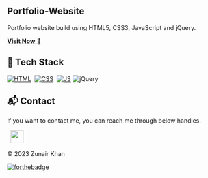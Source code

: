 ## Portfolio-Website
Portfolio website build using HTML5, CSS3, JavaScript and jQuery.

<a href="https://zeeshi-port-folio.netlify.app/" target="_blank">**Visit Now** 🚀</a>


## 📌 Tech Stack
[![HTML](https://img.shields.io/badge/html5%20-%23E34F26.svg?&style=for-the-badge&logo=html5&logoColor=white)](https://github.com/jigar-sable/Portfolio-Website/search?l=html)&nbsp;
[![CSS](https://img.shields.io/badge/css3%20-%231572B6.svg?&style=for-the-badge&logo=css3&logoColor=white)](https://github.com/jigar-sable/Portfolio-Website/search?l=css)&nbsp;
[![JS](https://img.shields.io/badge/javascript%20-%23323330.svg?&style=for-the-badge&logo=javascript&logoColor=%23F7DF1E)](https://github.com/jigar-sable/Portfolio-Website/search?l=javascript)
<img alt="jQuery" src="https://img.shields.io/badge/jquery-%230769AD.svg?style=for-the-badge&logo=jquery&logoColor=white"/>



<h2>📬 Contact</h2>


If you want to contact me, you can reach me through below handles.

&nbsp;&nbsp;<a href="https://www.linkedin.com/in/thezeeshi-dev/"><img src="https://www.felberpr.com/wp-content/uploads/linkedin-logo.png" width="30"></img></a>

© 2023 Zunair Khan


[![forthebadge](https://forthebadge.com/images/badges/built-with-love.svg)](https://forthebadge.com)
